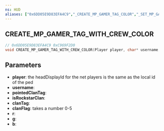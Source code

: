 ```yaml
---
ns: HUD
aliases: ["0x6DD05E9D83EFA4C9","_CREATE_MP_GAMER_TAG_COLOR","_SET_MP_GAMER_TAG_COLOR","_CREATE_MP_GAMER_TAG_FOR_NET_PLAYER"]
---
```

## CREATE_MP_GAMER_TAG_WITH_CREW_COLOR

```c
// 0x6DD05E9D83EFA4C9 0xC969F2D0
void CREATE_MP_GAMER_TAG_WITH_CREW_COLOR(Player player, char* username, BOOL pointedClanTag, BOOL isRockstarClan, char* clanTag, int clanFlag, int r, int g, int b);
```


## Parameters
* **player**: the headDisplayId for the net players is the same as the local id of the ped
* **username**: 
* **pointedClanTag**: 
* **isRockstarClan**: 
* **clanTag**: 
* **clanFlag**: takes a number 0-5
* **r**: 
* **g**: 
* **b**: 

